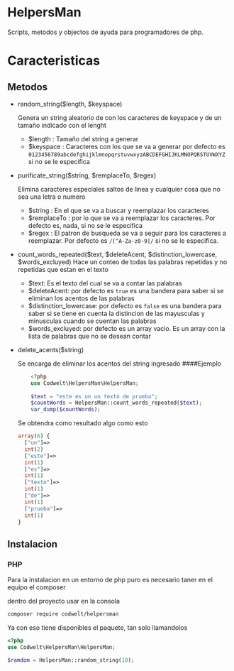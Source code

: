 # HelpersMan
Scripts, metodos  y objectos de ayuda para programadores de php.

# Caracteristicas

## Metodos
- random_string($length, $keyspace)   
  
   Genera un string aleatorio de con los caracteres de keyspace y de un tamaño indicado con el lenght
    - $length : Tamaño del string a generar 
    - $keyspace : Caracteres con los que se va a generar por defecto es `0123456789abcdefghijklmnopqrstuvwxyzABCDEFGHIJKLMNOPQRSTUVWXYZ` si no se le especifica
- purificate_string($string, $remplaceTo, $regex)

    Elimina caracteres especiales saltos de linea y cualquier cosa que no sea una letra o numero
    - $string : En el que se va a buscar y reemplazar los caracteres
    - $remplaceTo : por lo que se va a reemplazar los caracteres. Por defecto es, nada, si no se le especifica
    - $regex : El patron de busqueda se va a seguir para los caracteres a reemplazar. Por defecto es `/[^A-Za-z0-9]/` si no se le especifica.
- count_words_repeated($text, $deleteAcent, $distinction_lowercase, $words_excluyed)
    Hace un conteo de todas las palabras repetidas y no repetidas que estan en el texto
     - $text: Es el texto del cual se va a contar las palabras
     - $deleteAcent: por defecto es `true` es una bandera para saber si se eliminan los acentos de las palabras
     - $distinction_lowercase: por defecto es `false` es una bandera para saber si se tiene en cuenta la distincion de las mayusculas y minusculas cuando se cuentan las palabras
     - $words_excluyed: por defecto es un array vacio. Es un array con la lista de palabras que no se desean contar
- delete_acents($string)

    Se encarga de eliminar los acentos del string ingresado
     ####Ejemplo 
     ```php
         <?php
         use Codwelt\HelpersMan\HelpersMan;
         
         $text = "este es un un texto de prueba";
         $countWords = HelpersMan::count_words_repeated($text);
         var_dump($countWords);
     ```
     Se obtendra como resultado algo como esto
     ```php
     array(6) {
       ["un"]=>
       int(2)
       ["este"]=>
       int(1)
       ["es"]=>
       int(1)
       ["texto"]=>
       int(1)
       ["de"]=>
       int(1)
       ["prueba"]=>
       int(1)
     }
   ```      
     
    

## Instalacion

### PHP

Para la instalacion en un entorno de php puro es necesario taner en el equipo el composer

dentro del proyecto usar en la consola 

```Bash
composer require codwelt/helpersman
```


Ya con eso tiene disponibles el paquete, tan solo llamandolos

```php
<?php
use Codwelt\HelpersMan\HelpersMan;

$ramdom = HelpersMan::random_string(10);
```
